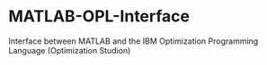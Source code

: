 # MATLAB-OPL-Interface
Interface between MATLAB and the IBM Optimization Programming Language (Optimization Studion)
